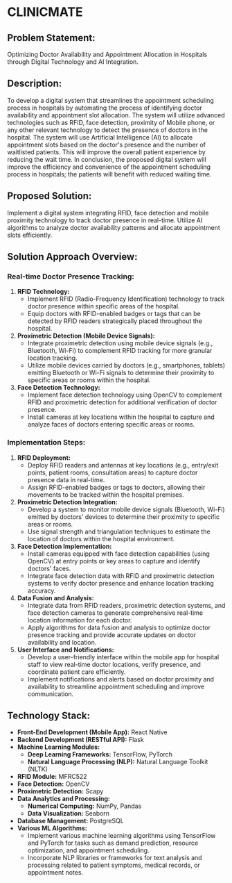 # CLINICMATE

## Problem Statement:
Optimizing Doctor Availability and Appointment Allocation in Hospitals through Digital Technology and AI Integration.

## Description:
To develop a digital system that streamlines the appointment scheduling process in hospitals by automating the process of identifying doctor availability and appointment slot allocation. The system will utilize advanced technologies such as RFID, face detection, proximity of Mobile phone, or any other relevant technology to detect the presence of doctors in the hospital. The system will use Artificial Intelligence (AI) to allocate appointment slots based on the doctor's presence and the number of waitlisted patients. This will improve the overall patient experience by reducing the wait time. In conclusion, the proposed digital system will improve the efficiency and convenience of the appointment scheduling process in hospitals; the patients will benefit with reduced waiting time.

## Proposed Solution:
Implement a digital system integrating RFID, face detection and mobile proximity technology to track doctor presence in real-time. Utilize AI algorithms to analyze doctor availability patterns and allocate appointment slots efficiently.

## Solution Approach Overview:
### Real-time Doctor Presence Tracking:
1. **RFID Technology:**
   - Implement RFID (Radio-Frequency Identification) technology to track doctor presence within specific areas of the hospital.
   - Equip doctors with RFID-enabled badges or tags that can be detected by RFID readers strategically placed throughout the hospital.
2. **Proximetric Detection (Mobile Device Signals):**
   - Integrate proximetric detection using mobile device signals (e.g., Bluetooth, Wi-Fi) to complement RFID tracking for more granular location tracking.
   - Utilize mobile devices carried by doctors (e.g., smartphones, tablets) emitting Bluetooth or Wi-Fi signals to determine their proximity to specific areas or rooms within the hospital.
3. **Face Detection Technology:**
   - Implement face detection technology using OpenCV to complement RFID and proximetric detection for additional verification of doctor presence.
   - Install cameras at key locations within the hospital to capture and analyze faces of doctors entering specific areas or rooms.

### Implementation Steps:
1. **RFID Deployment:**
   - Deploy RFID readers and antennas at key locations (e.g., entry/exit points, patient rooms, consultation areas) to capture doctor presence data in real-time.
   - Assign RFID-enabled badges or tags to doctors, allowing their movements to be tracked within the hospital premises.
2. **Proximetric Detection Integration:**
   - Develop a system to monitor mobile device signals (Bluetooth, Wi-Fi) emitted by doctors' devices to determine their proximity to specific areas or rooms.
   - Use signal strength and triangulation techniques to estimate the location of doctors within the hospital environment.
3. **Face Detection Implementation:**
   - Install cameras equipped with face detection capabilities (using OpenCV) at entry points or key areas to capture and identify doctors' faces.
   - Integrate face detection data with RFID and proximetric detection systems to verify doctor presence and enhance location tracking accuracy.
4. **Data Fusion and Analysis:**
   - Integrate data from RFID readers, proximetric detection systems, and face detection cameras to generate comprehensive real-time location information for each doctor.
   - Apply algorithms for data fusion and analysis to optimize doctor presence tracking and provide accurate updates on doctor availability and location.
5. **User Interface and Notifications:**
   - Develop a user-friendly interface within the mobile app for hospital staff to view real-time doctor locations, verify presence, and coordinate patient care efficiently.
   - Implement notifications and alerts based on doctor proximity and availability to streamline appointment scheduling and improve communication.

## Technology Stack:
- **Front-End Development (Mobile App):** React Native
- **Backend Development (RESTful API):** Flask
- **Machine Learning Modules:**
  - **Deep Learning Frameworks:** TensorFlow, PyTorch
  - **Natural Language Processing (NLP):** Natural Language Toolkit (NLTK)
- **RFID Module:** MFRC522
- **Face Detection:** OpenCV
- **Proximetric Detection:** Scapy
- **Data Analytics and Processing:**
  - **Numerical Computing:** NumPy, Pandas
  - **Data Visualization:** Seaborn
- **Database Management:** PostgreSQL
- **Various ML Algorithms:**
  - Implement various machine learning algorithms using TensorFlow and PyTorch for tasks such as demand prediction, resource optimization, and appointment scheduling.
  - Incorporate NLP libraries or frameworks for text analysis and processing related to patient symptoms, medical records, or appointment notes.
